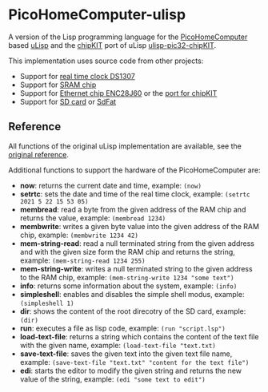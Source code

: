 # PicoHomeComputer-ulisp

A version of the Lisp programming language for the [PicoHomeComputer](https://github.com/mneuroth/PicoHomeComputer) based [uLisp](http://www.ulisp.com/) and the [chipKIT](http://chipkit.net/) port of uLisp [ulisp-pic32-chipKIT](https://github.com/mneuroth/ulisp-pic32-chipKIT).

This implementation uses source code from other projects:
* Support for [real time clock DS1307](https://github.com/adafruit/RTClib)
* Support for [SRAM chip](https://github.com/dndubins/SRAMsimple)
* Support for [Ethernet chip ENC28J60](https://github.com/njh/EtherCard) or the [port for chipKIT](https://github.com/mneuroth/PicoHomeComputer-EtherCard)
* Support for [SD card](https://github.com/adafruit/SD) or [SdFat](https://github.com/greiman/SdFat)

Reference
---------

All functions of the original uLisp implementation are available, see the [original reference](http://www.ulisp.com/show?3L).

Additional functions to support the hardware of the PicoHomeComputer are:
* **now**: returns the current date and time, example: `(now)`
* **setrtc**: sets the date and time of the real time clock, example: `(setrtc 2021 5 22 15 53 05)`
* **membread**: read a byte from the given address of the RAM chip and returns the value, example: `(membread 1234)`
* **membwrite**: writes a given byte value into the given address of the RAM chip, example: `(membwrite 1234 42)`
* **mem-string-read**: read a null terminated string from the given address and with the given size form the RAM chip and returns the string, example: `(mem-string-read 1234 255)`
* **mem-string-write**: writes a null terminated string to the given address to the RAM chip, example: `(mem-string-write 1234 "some text")`
* **info**: returns some information about the system, example: `(info)`
* **simpleshell**: enables and disables the simple shell modus, example: `(simpleshell 1)`
* **dir**: shows the content of the root direcotry of the SD card, example: `(dir)`
* **run**: executes a file as lisp code, example: `(run "script.lsp")`
* **load-text-file**: returns a string which contains the content of the text file with the given name, example: `(load-text-file "text.txt)`
* **save-text-file**: saves the given text into the given text file name, example: `(save-text-file "text.txt" "content for the text file")`
* **edi**: starts the editor to modify the given string and returns the new value of the string, example: `(edi "some text to edit")`
